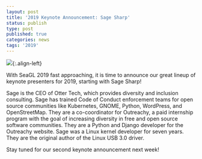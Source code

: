 ```yaml
---
layout: post
title: '2019 Keynote Announcement: Sage Sharp'
status: publish
type: post
published: true
categories: news
tags: '2019'
---
```


![](/img/posts/2019_Keynote_Sage.jpg){:.align-left}

With SeaGL 2019 fast approaching, it is time to announce our great lineup of keynote presenters for 2019, starting with Sage Sharp!

Sage is the CEO of Otter Tech, which provides diversity and inclusion consulting. Sage has trained Code of Conduct enforcement teams for open source communities like Kubernetes, GNOME, Python, WordPress, and OpenStreetMap. They are a co-coordinator for Outreachy, a paid internship program with the goal of increasing diversity in free and open source software communities. They are a Python and Django developer for the Outreachy website. Sage was a Linux kernel developer for seven years. They are the original author of the Linux USB 3.0 driver.

Stay tuned for our second keynote announcement next week!
